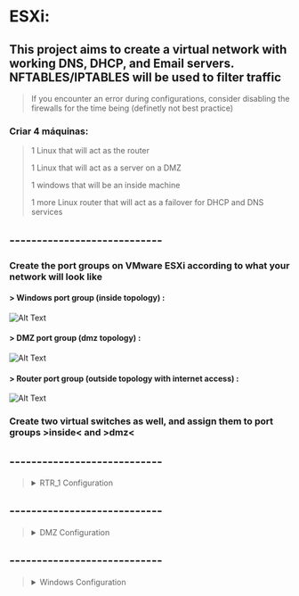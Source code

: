 # ESXi:

## This project aims to create a virtual network with working DNS, DHCP, and Email servers. NFTABLES/IPTABLES will be used to filter traffic

> If you encounter an error during configurations, consider disabling the firewalls for the time being (definetly not best practice)

### Criar 4 máquinas:

> 1 Linux that will act as the router
> 
> 1 Linux that will act as a server on a DMZ
> 
> 1 windows that will be an inside machine
> 
> 1 more Linux router that will act as a failover for DHCP and DNS services

## ----------------------------

### Create the port groups on VMware ESXi according to what your network will look like

#### > Windows port group (inside topology) :

![Alt Text](https://lh3.googleusercontent.com/pw/AJFCJaWHFSZ1SdLR9CnxOCZDpUnc9Mix6LEust3vyG9b6mGUrTTLV3mbgmyHwLissxOfp9z4k09amwbjK-QTn04rOCR7dFUSG4ubpxsBhJbXQUEmoBcXmL6F0eKI0Zo62OCA_BfaayEFY2PELp9mcoKPQX-yviiTadYlKDx5Ip6bQT6HmDYG58WPbiSZ0Fr2n3MzN1B2DCMu8KjxNfR76ZmrIKGSfuig00mptSfprI2YXZH5xnjHDNxO2-g0vgKg28gtJu5ve5xtKVzBc-Ab_r6igf796xSfjhAozIuROlo2w-MZbXEpG1teSAfehsC3-0j-PhHA0XPkTRrUBVN2vnHz9sCnT2TYKuFBFdCQZnRbovX-aMT7WXX3rMvFHdlWdNEv9Zjj8uOQ2pDFv23lg_VmWBmnIDu2PDDPm8acwH13dYBr0yyinwwSz-AbKAzKucO7OgE02ZA2nZBNGjr4o_SpMoIuWcRvuQcXS3RjeeYHVNlSyS88a-nhAu-M5HguOXfbJIdp8HLeHcvlqx3GQhj08i18eUKCE7o5V5ETSLjn5lyBpohF4QOMEAo3CgmrNdZ2xVh3LGflzio9IcPQoGDWWkbGBy1g2ZgYWXKjF0RW9T353Y-0n_8ZIyKFkY-O6zq2riKZr0A74u_u1b2Wfb5haAaGQDsGUICSf7H8H4C4Gn8pabneyBTej0hUEdcuLLTDhxnpicBA12qx2Jwv_iJp_mRitbR6AV0OFGYYjJP_vyiqAxrk2XGLGEpqyohQghoZorQkmyCLU7fhrerNKIHf0eIa-BX5We8nSmZ1yoZTdPMGNLz3szavNr7li4qErRB-QVB3YAMPffjyyTa4II9-VzzKQ_ip3fMlIB4ekwEYAaTkkp_04REHAYxjRbL3eo6ddNESQb8HdBjXsw8cS88Osh0i=w1440-h583-no?authuser=0)



#### > DMZ port group (dmz topology) :

![Alt Text](https://lh3.googleusercontent.com/pw/AJFCJaXL_9901NA9kN6z8QJbh4xQ7MBS6V8EA6XFQ-J7WdJuI2MN6t82XJneadGHRKcGeJ_H-eZ8m2EwrvC1H8ZMZWjBapUDrrKr5BQcaEHXr7KsxJsVm9QC3Tq6yrKgFzR4xjWPKhlAbCG68XW32blnNFJTowIRyiqTQEgDPp1VagXGGEYteg3op-Nvud1b285aQ4FRBPlLOzWUrbfN1I0nS9wUebTMxsp0TZlHDDAVB8Jewoc5cy486knKwivLhMoA_zgputB6_b22x7Z6WANKRWi7atojQwlhq6zIe8RI6uFy6IGGgknNTQDg_dNMTeBeh_t9fQCFw_vqL0In_yQc3YLMab7jQfxQ9B84L-fwXPp7ea-kX4L5_43u6SVaGa4m74thXDaFwbGWSODByCJ3UIp97Ynvow4aY16tRVTTFRNgn7Hy3h_MMnp_qMSHGyWMANRtuOXOjzzuziJKXT3QIhrMxxy_QACggp45nM-w8ahNVJgiY4GEHZqNloL9zbdR52d68i2BCFqdFee8FAtNyvM31yLHzdhd52yflGcSk1SwlE0uvrwRrQGddkJ14KJac3AVYq0ubQ3WX4GbplXJpJUVuMj99G1EFRZjSZrff4CuybNbKmaEP2OjPQ7X_Emj42uZqwiDkyDNS6aXSKjhHGKaCR4MdcHxU3XDfY07WCv9rWwIaA3rENC0u1PMUt2psfMo3SQiXtDiX26HkiDDOXsYTVZS3pp6kWcVE9-cWvRCAX1snyfZSxuKhbxm6zZWIiiL55VaLEXvuIaNuguVzY3fFIMebPRuF1WwuhkTdXLRhNPNKXfYyypbuyfz0r5V5HDf1a3yG2RN_dHeQtw6gqPSyTKhKeIqZ9kM54vApMG6E9qBQCduPhPWllnOcN8ipxSdo86IxoDvDzlOdbykCmvO=w1542-h624-s-no?authuser=0)



#### > Router port group (outside topology with internet access) :

![Alt Text](https://lh3.googleusercontent.com/pw/AJFCJaVt9_dtaVenLFN5oWTMGFQMlg-bkyKt93sS5bNIevCFe0OzKHF5t47IVGHB0tXJxzRA96EE-wE9Z5loZANkbVvMNNeYb-38_7p7aLIUbZAoJUSEvid4CHkxaTvQZHgM6OfrcsLbKYP8rn6eMnN1C8ODVrKW_LSsJ_n0Gf068vQ7e1LgDpwEavVFd3O9YDClFgsxTZzjk5__k2J7caWSzDwpvEBYk5m4DL7kq6t_QoEBLVoHDGeTRa_anFaLSP5ZV7dVFg6b_QKzv4Wrgcc7WmhSbN0-PmZydfW3m7b-OQD2EL1JkMCXTUbPg7_PBuTvGcBVhcLOoglBVd_LB3luMkiRosZqqOD7YNtxrUOxNRGJ129RRj1H5ug50FFhHqvOrJ7dleI0AUN3K1xSbS9t8jNuvRHxiM_0PbrXxT0Pw_uft01hQ_jDbgbql9AMRIECaPX1ElxkvRfDDQ37nmyLNnKKRU48_tS5ImTrOwbS7fxK5bTyiFQ1sEaOYl5ULTRzeF8k9v10lUFR0iU4qEhKtj2VYxGVx5xIk4wkjHcRQAhPQyPZYaYi8z9dh1k8uL1BkVyNkSus1jOGbocWe-MSEXoZgC9_pFj6lIpOBojc-w4MS7qaZLvWg_1_h7Sn6w23MfZsdDbVXWU0WyjnUQ19qTpz1M8XMf6YsgJ-7YB4CibewatocHXJ1h5rXmng576fah5YaeD6nt1ma61zSsIk0AnotWOE4ryKlRtDfiutgYL11SrvDTfaNDfLHaYhIcGsM_C6a9XRQEAB6gQV2g0JbN4fcJRMHOMfnL0y1aY-AUsf0pHbe87ou9sy4MPZ-D6TqlkbqH51tZC5A1OtDZ3SYJiCSdw7Jf6F20eHERcK_e0vrv5DVgzMqbaWvVMiy_xhLv3taGc3gtu3b3FBuhYEIOBz=w1542-h624-s-no?authuser=0)


### Create two virtual switches as well, and assign them to port groups >inside< and >dmz<


## ----------------------------


> <details>
>   <summary>RTR_1 Configuration</summary>
>   
>   - **Storage**: 4 GB of storage
>   - **Memory**: 768 MB
>   - **Provisioning**: Thin provisioned
>   - **Operating System**: Debian 10 (SSD image)
>   
>   **Network Interfaces:**
>   
>   - Interface 1 (facing outward):
>     - IP: 192.168.15.0/24
>     
>   - Interface 2 (inside - Windows network):
>     - IP: 192.168.31.0/24
>     
>   - Interface 3 (DMZ):
>     - IP: 172.31.0.0/24
>     
>   **Disk Partitioning:**
>   
>   During installation, the Debian disk was partitioned with Logical Volume (LV).
>   
> </details>

## ----------------------------

> <details>
>   <summary>DMZ Configuration</summary>
>   
>   - **Storage**: 4 GB of storage
>   - **Memory**: 768 MB
>   - **Provisioning**: Thin provisioned
>   - **Operating System**: Debian 10 (SSD image)
>   
>   **Networking Interface:**
>   
>   - Interface: 256
>   
>   **Disk Partitioning:**
>   
>   Encrypted LV partitioning was used.
>   
> </details>


## ----------------------------


> <details>
>   <summary>Windows Configuration</summary>
>   
>   - **Storage**: 30 GB of storage
>   - **Memory**: 3 GB
>   - **Provisioning**: Thin provisioned
>   - **Operating System**: Windows 10 64-bit Professional
>   
>   **Networking Interface:**
>   
>   - Interface: 224
>   
> </details>




